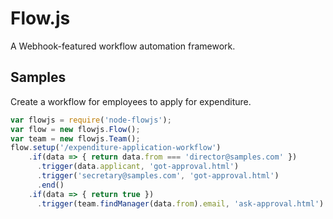 # Flow.js
A Webhook-featured workflow automation framework.

## Samples
Create a workflow for employees to apply for expenditure.
```js
var flowjs = require('node-flowjs');
var flow = new flowjs.Flow();
var team = new flowjs.Team();
flow.setup('/expenditure-application-workflow')
    .if(data => { return data.from === 'director@samples.com' })
      .trigger(data.applicant, 'got-approval.html')
      .trigger('secretary@samples.com', 'got-approval.html')
      .end()
    .if(data => { return true })
      .trigger(team.findManager(data.from).email, 'ask-approval.html')
```

